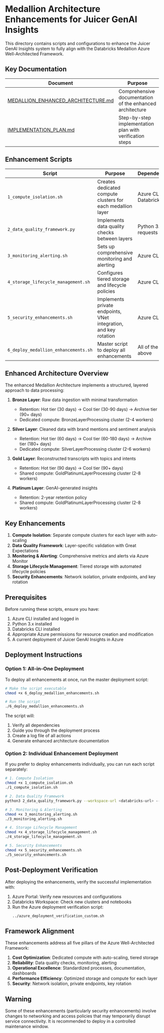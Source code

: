 # Medallion Architecture Enhancements for Juicer GenAI Insights

This directory contains scripts and configurations to enhance the Juicer GenAI Insights system to fully align with the Databricks Medallion Azure Well-Architected Framework.

## Key Documentation

| Document | Purpose |
|----------|---------|
| [MEDALLION_ENHANCED_ARCHITECTURE.md](./MEDALLION_ENHANCED_ARCHITECTURE.md) | Comprehensive documentation of the enhanced architecture |
| [IMPLEMENTATION_PLAN.md](./IMPLEMENTATION_PLAN.md) | Step-by-step implementation plan with verification steps |

## Enhancement Scripts

| Script | Purpose | Dependencies |
|--------|---------|--------------|
| `1_compute_isolation.sh` | Creates dedicated compute clusters for each medallion layer | Azure CLI, Databricks CLI |
| `2_data_quality_framework.py` | Implements data quality checks between layers | Python 3.x, requests |
| `3_monitoring_alerting.sh` | Sets up comprehensive monitoring and alerting | Azure CLI |
| `4_storage_lifecycle_management.sh` | Configures tiered storage and lifecycle policies | Azure CLI |
| `5_security_enhancements.sh` | Implements private endpoints, VNet integration, and key rotation | Azure CLI |
| `6_deploy_medallion_enhancements.sh` | Master script to deploy all enhancements | All of the above |

## Enhanced Architecture Overview

The enhanced Medallion Architecture implements a structured, layered approach to data processing:

1. **Bronze Layer**: Raw data ingestion with minimal transformation
   - Retention: Hot tier (30 days) → Cool tier (30-90 days) → Archive tier (90+ days)
   - Dedicated compute: BronzeLayerProcessing cluster (2-4 workers)

2. **Silver Layer**: Cleaned data with brand mentions and sentiment analysis
   - Retention: Hot tier (60 days) → Cool tier (60-180 days) → Archive tier (180+ days)
   - Dedicated compute: SilverLayerProcessing cluster (2-6 workers)

3. **Gold Layer**: Reconstructed transcripts with topics and intents
   - Retention: Hot tier (90 days) → Cool tier (90+ days)
   - Shared compute: GoldPlatinumLayerProcessing cluster (2-8 workers)

4. **Platinum Layer**: GenAI-generated insights
   - Retention: 2-year retention policy
   - Shared compute: GoldPlatinumLayerProcessing cluster (2-8 workers)

## Key Enhancements

1. **Compute Isolation**: Separate compute clusters for each layer with auto-scaling
2. **Data Quality Framework**: Layer-specific validation with Great Expectations
3. **Monitoring & Alerting**: Comprehensive metrics and alerts via Azure Monitor
4. **Storage Lifecycle Management**: Tiered storage with automated lifecycle policies
5. **Security Enhancements**: Network isolation, private endpoints, and key rotation

## Prerequisites

Before running these scripts, ensure you have:

1. Azure CLI installed and logged in
2. Python 3.x installed
3. Databricks CLI installed
4. Appropriate Azure permissions for resource creation and modification
5. A current deployment of Juicer GenAI Insights in Azure

## Deployment Instructions

### Option 1: All-in-One Deployment

To deploy all enhancements at once, run the master deployment script:

```bash
# Make the script executable
chmod +x 6_deploy_medallion_enhancements.sh

# Run the script
./6_deploy_medallion_enhancements.sh
```

The script will:
1. Verify all dependencies
2. Guide you through the deployment process
3. Create a log file of all actions
4. Generate enhanced architecture documentation

### Option 2: Individual Enhancement Deployment

If you prefer to deploy enhancements individually, you can run each script separately:

```bash
# 1. Compute Isolation
chmod +x 1_compute_isolation.sh
./1_compute_isolation.sh

# 2. Data Quality Framework
python3 2_data_quality_framework.py --workspace-url <databricks-url> --bronze-job-id <job-id> --silver-job-id <job-id> --gold-job-id <job-id> --platinum-job-id <job-id>

# 3. Monitoring & Alerting
chmod +x 3_monitoring_alerting.sh
./3_monitoring_alerting.sh

# 4. Storage Lifecycle Management
chmod +x 4_storage_lifecycle_management.sh
./4_storage_lifecycle_management.sh

# 5. Security Enhancements
chmod +x 5_security_enhancements.sh
./5_security_enhancements.sh
```

## Post-Deployment Verification

After deploying the enhancements, verify the successful implementation with:

1. Azure Portal: Verify new resources and configurations
2. Databricks Workspace: Check new clusters and notebooks
3. Run the Azure deployment verification script:
   ```bash
   ../azure_deployment_verification_custom.sh
   ```

## Framework Alignment

These enhancements address all five pillars of the Azure Well-Architected Framework:

1. **Cost Optimization**: Dedicated compute with auto-scaling, tiered storage
2. **Reliability**: Data quality checks, monitoring, alerting
3. **Operational Excellence**: Standardized processes, documentation, dashboards
4. **Performance Efficiency**: Optimized storage and compute for each layer
5. **Security**: Network isolation, private endpoints, key rotation

## Warning

Some of these enhancements (particularly security enhancements) involve changes to networking and access policies that may temporarily disrupt service connectivity. It is recommended to deploy in a controlled maintenance window.